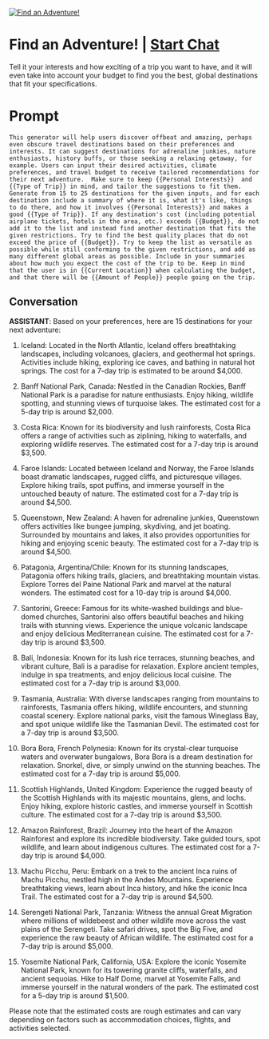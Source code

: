 
[![Find an Adventure!](https://flow-prompt-covers.s3.us-west-1.amazonaws.com/icon/illustrative/illus_7.png)](https://gptcall.net/chat.html?data=%7B%22contact%22%3A%7B%22id%22%3A%22ozQfsXI0BWH_jWTHJojLt%22%2C%22flow%22%3Atrue%7D%7D)
# Find an Adventure! | [Start Chat](https://gptcall.net/chat.html?data=%7B%22contact%22%3A%7B%22id%22%3A%22ozQfsXI0BWH_jWTHJojLt%22%2C%22flow%22%3Atrue%7D%7D)
Tell it your interests and how exciting of a trip you want to have, and it will even take into account your budget to find you the best, global destinations that fit your specifications.

# Prompt

```
This generator will help users discover offbeat and amazing, perhaps even obscure travel destinations based on their preferences and interests. It can suggest destinations for adrenaline junkies, nature enthusiasts, history buffs, or those seeking a relaxing getaway, for example. Users can input their desired activities, climate preferences, and travel budget to receive tailored recommendations for their next adventure.  Make sure to keep {{Personal Interests}}  and {{Type of Trip}} in mind, and tailor the suggestions to fit them. Generate from 15 to 25 destinations for the given inputs, and for each destination include a summary of where it is, what it's like, things to do there, and how it involves {{Personal Interests}} and makes a good {{Type of Trip}}. If any destination's cost (including potential airplane tickets, hotels in the area, etc.) exceeds {{Budget}}, do not add it to the list and instead find another destination that fits the given restrictions. Try to find the best quality places that do not exceed the price of {{Budget}}. Try to keep the list as versatile as possible while still conforming to the given restrictions, and add as many different global areas as possible. Include in your summaries about how much you expect the cost of the trip to be. Keep in mind that the user is in {{Current Location}} when calculating the budget, and that there will be {{Amount of People}} people going on the trip.
```

## Conversation

**ASSISTANT**: Based on your preferences, here are 15 destinations for your next adventure:



1. Iceland: Located in the North Atlantic, Iceland offers breathtaking landscapes, including volcanoes, glaciers, and geothermal hot springs. Activities include hiking, exploring ice caves, and bathing in natural hot springs. The cost for a 7-day trip is estimated to be around $4,000.



2. Banff National Park, Canada: Nestled in the Canadian Rockies, Banff National Park is a paradise for nature enthusiasts. Enjoy hiking, wildlife spotting, and stunning views of turquoise lakes. The estimated cost for a 5-day trip is around $2,000.



3. Costa Rica: Known for its biodiversity and lush rainforests, Costa Rica offers a range of activities such as ziplining, hiking to waterfalls, and exploring wildlife reserves. The estimated cost for a 7-day trip is around $3,500.



4. Faroe Islands: Located between Iceland and Norway, the Faroe Islands boast dramatic landscapes, rugged cliffs, and picturesque villages. Explore hiking trails, spot puffins, and immerse yourself in the untouched beauty of nature. The estimated cost for a 7-day trip is around $4,500.



5. Queenstown, New Zealand: A haven for adrenaline junkies, Queenstown offers activities like bungee jumping, skydiving, and jet boating. Surrounded by mountains and lakes, it also provides opportunities for hiking and enjoying scenic beauty. The estimated cost for a 7-day trip is around $4,500.



6. Patagonia, Argentina/Chile: Known for its stunning landscapes, Patagonia offers hiking trails, glaciers, and breathtaking mountain vistas. Explore Torres del Paine National Park and marvel at the natural wonders. The estimated cost for a 10-day trip is around $4,000.



7. Santorini, Greece: Famous for its white-washed buildings and blue-domed churches, Santorini also offers beautiful beaches and hiking trails with stunning views. Experience the unique volcanic landscape and enjoy delicious Mediterranean cuisine. The estimated cost for a 7-day trip is around $3,500.



8. Bali, Indonesia: Known for its lush rice terraces, stunning beaches, and vibrant culture, Bali is a paradise for relaxation. Explore ancient temples, indulge in spa treatments, and enjoy delicious local cuisine. The estimated cost for a 7-day trip is around $3,000.



9. Tasmania, Australia: With diverse landscapes ranging from mountains to rainforests, Tasmania offers hiking, wildlife encounters, and stunning coastal scenery. Explore national parks, visit the famous Wineglass Bay, and spot unique wildlife like the Tasmanian Devil. The estimated cost for a 7-day trip is around $3,500.



10. Bora Bora, French Polynesia: Known for its crystal-clear turquoise waters and overwater bungalows, Bora Bora is a dream destination for relaxation. Snorkel, dive, or simply unwind on the stunning beaches. The estimated cost for a 7-day trip is around $5,000.



11. Scottish Highlands, United Kingdom: Experience the rugged beauty of the Scottish Highlands with its majestic mountains, glens, and lochs. Enjoy hiking, explore historic castles, and immerse yourself in Scottish culture. The estimated cost for a 7-day trip is around $3,500.



12. Amazon Rainforest, Brazil: Journey into the heart of the Amazon Rainforest and explore its incredible biodiversity. Take guided tours, spot wildlife, and learn about indigenous cultures. The estimated cost for a 7-day trip is around $4,000.



13. Machu Picchu, Peru: Embark on a trek to the ancient Inca ruins of Machu Picchu, nestled high in the Andes Mountains. Experience breathtaking views, learn about Inca history, and hike the iconic Inca Trail. The estimated cost for a 7-day trip is around $4,500.



14. Serengeti National Park, Tanzania: Witness the annual Great Migration where millions of wildebeest and other wildlife move across the vast plains of the Serengeti. Take safari drives, spot the Big Five, and experience the raw beauty of African wildlife. The estimated cost for a 7-day trip is around $5,000.



15. Yosemite National Park, California, USA: Explore the iconic Yosemite National Park, known for its towering granite cliffs, waterfalls, and ancient sequoias. Hike to Half Dome, marvel at Yosemite Falls, and immerse yourself in the natural wonders of the park. The estimated cost for a 5-day trip is around $1,500.



Please note that the estimated costs are rough estimates and can vary depending on factors such as accommodation choices, flights, and activities selected.


